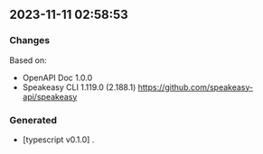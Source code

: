 

## 2023-11-11 02:58:53
### Changes
Based on:
- OpenAPI Doc 1.0.0 
- Speakeasy CLI 1.119.0 (2.188.1) https://github.com/speakeasy-api/speakeasy
### Generated
- [typescript v0.1.0] .